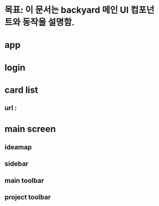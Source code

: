 # **목표:** 이 문서는 backyard 메인 UI 컴포넌트와 동작을 설명함.



# app

# login

# card list
## url : 

# main screen

## ideamap

## sidebar

## main toolbar

## project toolbar



